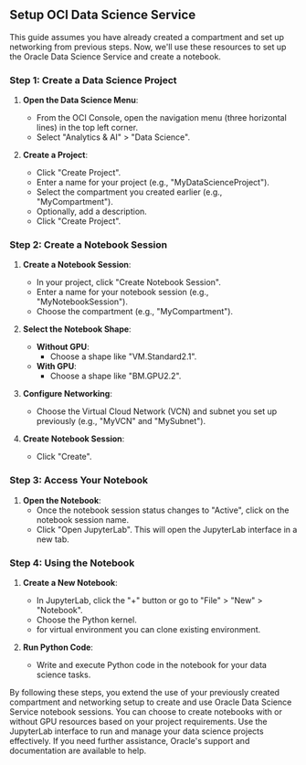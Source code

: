 ## Setup OCI Data Science Service

This guide assumes you have already created a compartment and set up networking from previous steps. Now, we'll use these resources to set up the Oracle Data Science Service and create a notebook.

### Step 1: Create a Data Science Project

1. **Open the Data Science Menu**:
   - From the OCI Console, open the navigation menu (three horizontal lines) in the top left corner.
   - Select "Analytics & AI" > "Data Science".

2. **Create a Project**:
   - Click "Create Project".
   - Enter a name for your project (e.g., "MyDataScienceProject").
   - Select the compartment you created earlier (e.g., "MyCompartment").
   - Optionally, add a description.
   - Click "Create Project".

### Step 2: Create a Notebook Session

1. **Create a Notebook Session**:
   - In your project, click "Create Notebook Session".
   - Enter a name for your notebook session (e.g., "MyNotebookSession").
   - Choose the compartment (e.g., "MyCompartment").

2. **Select the Notebook Shape**:
   - **Without GPU**:
     - Choose a shape like "VM.Standard2.1".
   - **With GPU**:
     - Choose a shape like "BM.GPU2.2".

3. **Configure Networking**:
   - Choose the Virtual Cloud Network (VCN) and subnet you set up previously (e.g., "MyVCN" and "MySubnet").

4. **Create Notebook Session**:
   - Click "Create".

### Step 3: Access Your Notebook

1. **Open the Notebook**:
   - Once the notebook session status changes to "Active", click on the notebook session name.
   - Click "Open JupyterLab". This will open the JupyterLab interface in a new tab.

### Step 4: Using the Notebook

1. **Create a New Notebook**:
   - In JupyterLab, click the "+" button or go to "File" > "New" > "Notebook".
   - Choose the Python kernel.
   - for virtual environment you can clone existing environment.

2. **Run Python Code**:
   - Write and execute Python code in the notebook for your data science tasks.

By following these steps, you extend the use of your previously created compartment and networking setup to create and use Oracle Data Science Service notebook sessions. You can choose to create notebooks with or without GPU resources based on your project requirements. Use the JupyterLab interface to run and manage your data science projects effectively. If you need further assistance, Oracle's support and documentation are available to help.